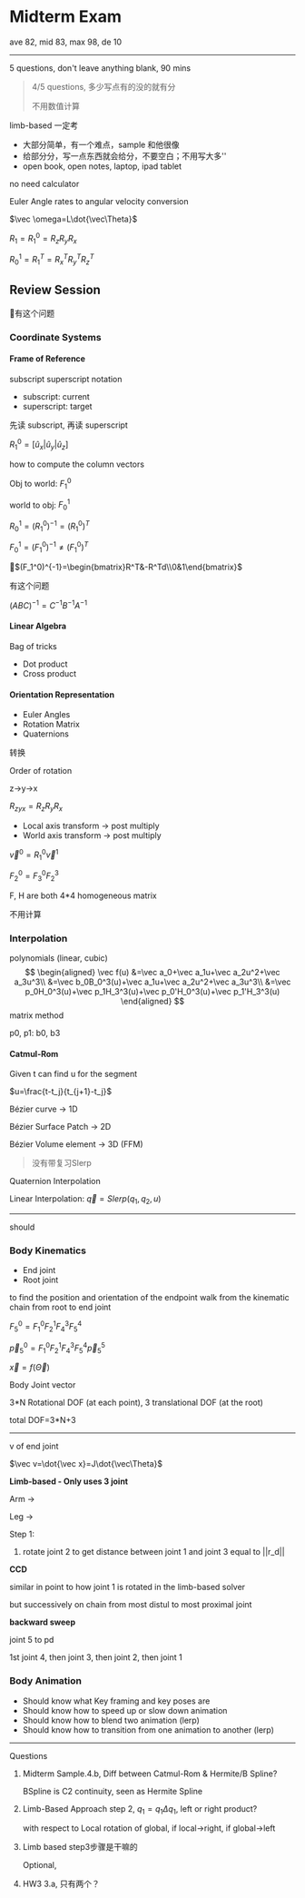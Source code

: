 # Midterm Exam

ave 82, mid 83, max 98, de 10

---

5 questions, don't leave anything blank, 90 mins

> 4/5 questions, 多少写点有的没的就有分
>
> 不用数值计算

limb-based 一定考

- 大部分简单，有一个难点，sample 和他很像
- 给部分分，写一点东西就会给分，不要空白；不用写大多''
- open book, open notes, laptop, ipad tablet

no need calculator

Euler Angle rates to angular velocity conversion

$\vec \omega=L\dot{\vec\Theta}$

$R_1=R_1^0=R_z R_yR_x$

$R_0^1=R_1^T=R_x^TR_y^TR_z^T$

## Review Session

🌟有这个问题

### Coordinate Systems

#### Frame of Reference

subscript superscript notation

- subscript: current
- superscript: target

先读 subscript, 再读 superscript

$R_1^0=[\hat u_x|\hat u_y|\hat u_z]$

how to compute the column vectors

Obj to world: $F^0_1$

world to obj: $F^1_0$

$R_0^1=(R_1^0)^{-1}=(R_1^0)^{T}$

$F_0^1=(F_1^0)^{-1}\ne (F_1^0)^T$

🌟$(F_1^0)^{-1}=\begin{bmatrix}R^T&-R^Td\\0&1\end{bmatrix}$

有这个问题

$(ABC)^{-1}=C^{-1}B^{-1}A^{-1}$

#### Linear Algebra

Bag of tricks

- Dot product
- Cross product

#### Orientation Representation

- Euler Angles
- Rotation Matrix
- Quaternions

转换

Order of rotation

z->y->x

$R_{zyx}=R_zR_yR_x$

- Local axis transform -> post multiply
- World axis transform -> post multiply 

$\vec v^0=R_1^0\vec v^1$

$F_2^0=F_3^0F_2^3$

F, H are both 4*4 homogeneous matrix

不用计算

### Interpolation

polynomials (linear, cubic)
$$
\begin{aligned}
\vec f(u)
&=\vec a_0+\vec a_1u+\vec a_2u^2+\vec a_3u^3\\
&=\vec b_0B_0^3(u)+\vec a_1u+\vec a_2u^2+\vec a_3u^3\\
&=\vec p_0H_0^3(u)+\vec p_1H_3^3(u)+\vec p_0'H_0^3(u)+\vec p_1'H_3^3(u)
\end{aligned}
$$
matrix method

p0, p1: b0, b3

#### Catmul-Rom

Given t can find u for the segment

$u=\frac{t-t_j}{t_{j+1}-t_j}$

Bézier curve -> 1D

Bézier Surface Patch -> 2D

Bézier Volume element -> 3D (FFM)

> 没有带复习Slerp

Quaternion Interpolation

Linear Interpolation: $\vec q=Slerp(q_1,q_2,u)$

---

should

### Body Kinematics

- End joint
- Root joint

to find the position and orientation of the endpoint walk from the kinematic chain from root to end joint

$F_5^0 = F_1^0F_2^1F_4^3F_5^4$

$\vec p_5^0 = F_1^0F_2^1F_4^3F_5^4\vec p_5^5$

$\vec x=f(\vec\Theta)$

Body Joint vector

3*N Rotational DOF (at each point), 3 translational DOF (at the root)

total DOF=3*N+3

---

v of end joint

$\vec v=\dot{\vec x}=J\dot{\vec\Theta}$

**Limb-based - Only uses 3 joint**

Arm ->

Leg ->

Step 1:

1. rotate joint 2 to get distance between joint 1 and joint 3 equal to ||r_d||

**CCD**

similar in point to how joint 1 is rotated in the limb-based solver

but successively on chain from most distul to most proximal joint

**backward sweep**

joint 5 to pd

1st joint 4, then joint 3, then joint 2, then joint 1

### Body Animation

- Should know what Key framing and key poses are
- Should know how to speed up or slow down animation
- Should know how to blend two animation (lerp)
- Should know how to transition from one animation to another (lerp)

---

Questions

1. Midterm Sample.4.b, Diff between Catmul-Rom & Hermite/B Spline?

   BSpline is C2 continuity, seen as Hermite Spline

2. Limb-Based Approach step 2, $q_1=q_1\Delta q_1$, left or right product?

   with respect to Local rotation of global, if local->right, if global->left

3. Limb based step3步骤是干嘛的

   Optional, 

4. HW3 3.a, 只有两个？

